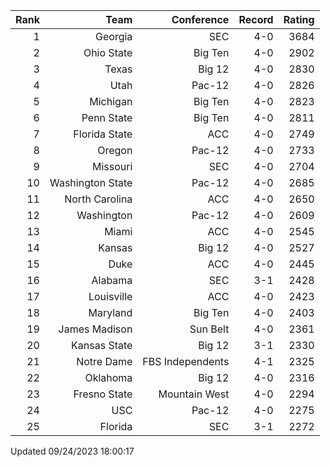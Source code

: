 | Rank  | Team                 | Conference           | Record   | Rating |
| ---:  | ---:                 | ---:                 | ---:     | ---:   |
| 1     | Georgia              | SEC                  | 4-0      | 3684   |
| 2     | Ohio State           | Big Ten              | 4-0      | 2902   |
| 3     | Texas                | Big 12               | 4-0      | 2830   |
| 4     | Utah                 | Pac-12               | 4-0      | 2826   |
| 5     | Michigan             | Big Ten              | 4-0      | 2823   |
| 6     | Penn State           | Big Ten              | 4-0      | 2811   |
| 7     | Florida State        | ACC                  | 4-0      | 2749   |
| 8     | Oregon               | Pac-12               | 4-0      | 2733   |
| 9     | Missouri             | SEC                  | 4-0      | 2704   |
| 10    | Washington State     | Pac-12               | 4-0      | 2685   |
| 11    | North Carolina       | ACC                  | 4-0      | 2650   |
| 12    | Washington           | Pac-12               | 4-0      | 2609   |
| 13    | Miami                | ACC                  | 4-0      | 2545   |
| 14    | Kansas               | Big 12               | 4-0      | 2527   |
| 15    | Duke                 | ACC                  | 4-0      | 2445   |
| 16    | Alabama              | SEC                  | 3-1      | 2428   |
| 17    | Louisville           | ACC                  | 4-0      | 2423   |
| 18    | Maryland             | Big Ten              | 4-0      | 2403   |
| 19    | James Madison        | Sun Belt             | 4-0      | 2361   |
| 20    | Kansas State         | Big 12               | 3-1      | 2330   |
| 21    | Notre Dame           | FBS Independents     | 4-1      | 2325   |
| 22    | Oklahoma             | Big 12               | 4-0      | 2316   |
| 23    | Fresno State         | Mountain West        | 4-0      | 2294   |
| 24    | USC                  | Pac-12               | 4-0      | 2275   |
| 25    | Florida              | SEC                  | 3-1      | 2272   |

Updated 09/24/2023 18:00:17
